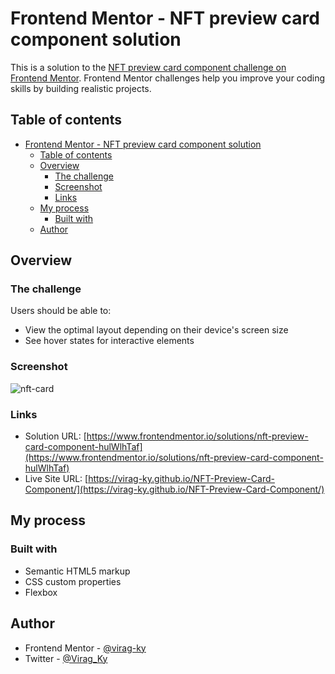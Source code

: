 # Frontend Mentor - NFT preview card component solution

This is a solution to the [NFT preview card component challenge on Frontend Mentor](https://www.frontendmentor.io/challenges/nft-preview-card-component-SbdUL_w0U). Frontend Mentor challenges help you improve your coding skills by building realistic projects.

## Table of contents

- [Frontend Mentor - NFT preview card component solution](#frontend-mentor---nft-preview-card-component-solution)
  - [Table of contents](#table-of-contents)
  - [Overview](#overview)
    - [The challenge](#the-challenge)
    - [Screenshot](#screenshot)
    - [Links](#links)
  - [My process](#my-process)
    - [Built with](#built-with)
  - [Author](#author)

## Overview

### The challenge

Users should be able to:

- View the optimal layout depending on their device's screen size
- See hover states for interactive elements

### Screenshot

![nft-card](https://user-images.githubusercontent.com/79658534/153713721-9d68e7f0-6f20-4534-97d2-7f7059a1978b.png)


### Links

- Solution URL: [https://www.frontendmentor.io/solutions/nft-preview-card-component-hulWlhTaf](https://www.frontendmentor.io/solutions/nft-preview-card-component-hulWlhTaf)
- Live Site URL: [https://virag-ky.github.io/NFT-Preview-Card-Component/](https://virag-ky.github.io/NFT-Preview-Card-Component/)

## My process

### Built with

- Semantic HTML5 markup
- CSS custom properties
- Flexbox

## Author

- Frontend Mentor - [@virag-ky](https://www.frontendmentor.io/profile/virag-ky)
- Twitter - [@Virag_Ky](https://www.twitter.com/Virag_Ky)
